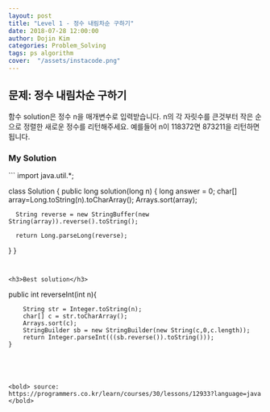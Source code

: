 ```yaml
---
layout: post
title: "Level 1 - 정수 내림차순 구하기"
date: 2018-07-28 12:00:00
author: Dojin Kim
categories: Problem_Solving
tags: ps algorithm
cover:  "/assets/instacode.png"
---
```



<h2>문제: 정수 내림차순 구하기</h2>

함수 solution은 정수 n을 매개변수로 입력받습니다. n의 각 자릿수를 큰것부터 작은 순으로 정렬한 새로운 정수를 리턴해주세요. 예를들어 n이 118372면 873211을 리턴하면 됩니다.



<h3>My Solution</h3>
```
import java.util.*;

class Solution {
  public long solution(long n) {
      long answer = 0;
      char[] array=Long.toString(n).toCharArray();
      Arrays.sort(array);
     
      String reverse = new StringBuffer(new String(array)).reverse().toString();
      
      return Long.parseLong(reverse);
  }
}
```


<h3>Best solution</h3>
```
  public int reverseInt(int n){

        String str = Integer.toString(n);
        char[] c = str.toCharArray();
        Arrays.sort(c);
        StringBuilder sb = new StringBuilder(new String(c,0,c.length));  
        return Integer.parseInt(((sb.reverse()).toString()));
    }

```




<bold> source: https://programmers.co.kr/learn/courses/30/lessons/12933?language=java </bold>
